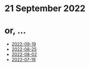 # 21 September 2022
# or, …

- [2022-09-19](2022-09-19.md)
- [2022-08-25](2022-08-25.md)
- [2022-08-02](2022-08-02.md)
- [2022-07-18](2022-07-18.md)
